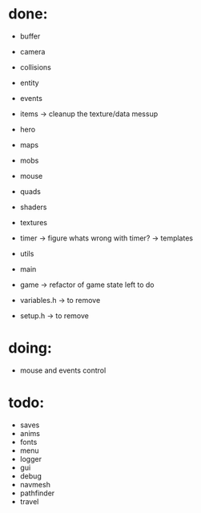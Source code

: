 
# done:
- buffer
- camera
- collisions
- entity
- events
- items -> cleanup the texture/data messup
- hero
- maps
- mobs
- mouse
- quads
- shaders
- textures
- timer -> figure whats wrong with timer? -> templates
- utils
- main
- game -> refactor of game state left to do

- variables.h -> to remove
- setup.h -> to remove

# doing:
- mouse and events control

# todo:
- saves
- anims
- fonts
- menu
- logger
- gui
- debug
- navmesh
- pathfinder
- travel
